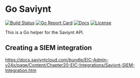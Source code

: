 # Go Saviynt

[![Build Status][build-status-svg]][build-status-url]
[![Go Report Card][goreport-svg]][goreport-url]
[![Docs][docs-godoc-svg]][docs-godoc-url]
[![License][license-svg]][license-url]

This is a Go helper for the Saviynt API.

 [build-status-svg]: https://github.com/grokify/go-saviynt/workflows/test/badge.svg
 [build-status-url]: https://github.com/grokify/go-saviynt/actions
 [goreport-svg]: https://goreportcard.com/badge/github.com/grokify/go-saviynt
 [goreport-url]: https://goreportcard.com/report/github.com/grokify/go-saviynt
 [codeclimate-status-svg]: https://codeclimate.com/github/grokify/go-saviynt/badges/gpa.svg
 [codeclimate-status-url]: https://codeclimate.com/github/grokify/go-saviynt
 [docs-godoc-svg]: https://pkg.go.dev/badge/github.com/grokify/go-saviynt
 [docs-godoc-url]: https://pkg.go.dev/github.com/grokify/go-saviynt
 [license-svg]: https://img.shields.io/badge/license-MIT-blue.svg
 [license-url]: https://github.com/grokify/go-saviynt/blob/master/LICENSE

## Creating a SIEM integration

https://docs.saviyntcloud.com/bundle/EIC-Admin-v24x/page/Content/Chapter20-EIC-Integrations/Saviynt-SIEM-Integration.htm